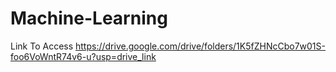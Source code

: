 # Machine-Learning

Link To Access
https://drive.google.com/drive/folders/1K5fZHNcCbo7w01S-foo6VoWntR74v6-u?usp=drive_link
